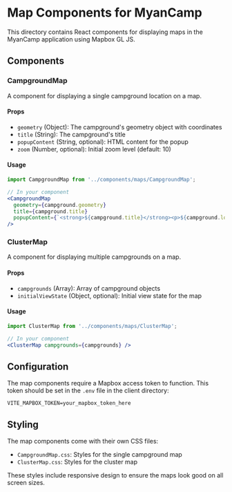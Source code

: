 # Map Components for MyanCamp

This directory contains React components for displaying maps in the MyanCamp application using Mapbox GL JS.

## Components

### CampgroundMap

A component for displaying a single campground location on a map.

#### Props

- `geometry` (Object): The campground's geometry object with coordinates
- `title` (String): The campground's title
- `popupContent` (String, optional): HTML content for the popup
- `zoom` (Number, optional): Initial zoom level (default: 10)

#### Usage

```jsx
import CampgroundMap from '../components/maps/CampgroundMap';

// In your component
<CampgroundMap 
  geometry={campground.geometry} 
  title={campground.title} 
  popupContent={`<strong>${campground.title}</strong><p>${campground.location}</p>`}
/>
```

### ClusterMap

A component for displaying multiple campgrounds on a map.

#### Props

- `campgrounds` (Array): Array of campground objects
- `initialViewState` (Object, optional): Initial view state for the map

#### Usage

```jsx
import ClusterMap from '../components/maps/ClusterMap';

// In your component
<ClusterMap campgrounds={campgrounds} />
```

## Configuration

The map components require a Mapbox access token to function. This token should be set in the `.env` file in the client directory:

```
VITE_MAPBOX_TOKEN=your_mapbox_token_here
```

## Styling

The map components come with their own CSS files:

- `CampgroundMap.css`: Styles for the single campground map
- `ClusterMap.css`: Styles for the cluster map

These styles include responsive design to ensure the maps look good on all screen sizes.